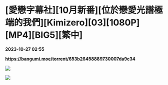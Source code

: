 # [愛戀字幕社][10月新番][位於戀愛光譜極端的我們][Kimizero][03][1080P][MP4][BIG5][繁中]

**2023-10-27 02:55**

**https://bangumi.moe/torrent/653b26458889730007da9c34**

![](https://ptpimg.me/qk771q.jpg)

![](https://i.loli.net/2021/03/19/Cp1BvFYEu5wVzkK.jpg)